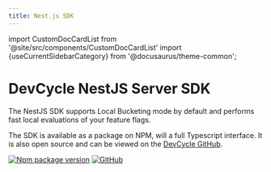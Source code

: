 ```yaml
---
title: Nest.js SDK
---
```


import CustomDocCardList from '@site/src/components/CustomDocCardList' import {useCurrentSidebarCategory} from
'@docusaurus/theme-common';

# DevCycle NestJS Server SDK

The NestJS SDK supports Local Bucketing mode by default and performs fast local evaluations of your feature flags.

<CustomDocCardList items={useCurrentSidebarCategory().items} columnWidth={4} />

The SDK is available as a package on NPM, will a full Typescript interface. It is also open source and can be viewed on
the [DevCycle GitHub](https://github.com/DevCycleHQ/js-sdks/tree/main/sdk/nestjs).

[![Npm package version](https://badgen.net/npm/v/@devcycle/nestjs-server-sdk)](https://www.npmjs.com/package/@devcycle/nestjs-server-sdk)
[![GitHub](https://img.shields.io/github/stars/devcyclehq/js-sdks.svg?style=social&label=Star&maxAge=2592000)](https://github.com/devcyclehq/js-sdks)
